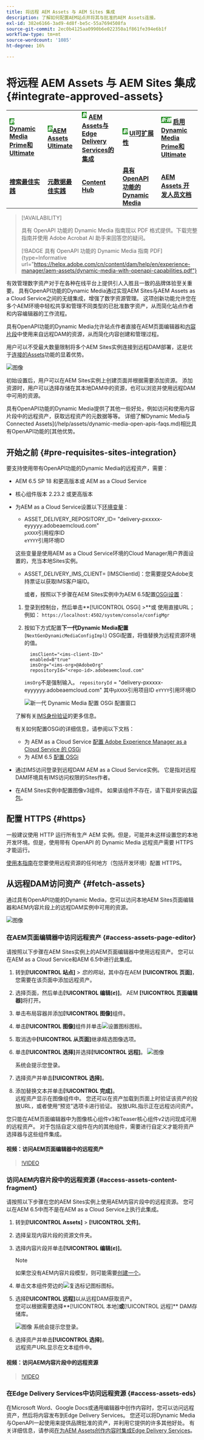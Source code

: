 ```yaml
---
title: 将远程 AEM Assets 与 AEM Sites 集成
description: 了解如何配置AEM站点并将其与批准的AEM Assets连接。
exl-id: 382e6166-3ad9-4d8f-be5c-55a7694508fa
source-git-commit: 2ec0b4125aa0990b6e022350a1f861fe394e6b1f
workflow-type: tm+mt
source-wordcount: '1085'
ht-degree: 16%

---
```


# 将远程 AEM Assets 与 AEM Sites 集成  {#integrate-approved-assets}

<table>
    <tr>
        <td>
            <sup style= "background-color:#008000; color:#FFFFFF; font-weight:bold"><i>新</i></sup> <a href="/help/assets/dynamic-media/dm-prime-ultimate.md"><b>Dynamic Media Prime和Ultimate</b></a>
        </td>
        <td>
            <sup style= "background-color:#008000; color:#FFFFFF; font-weight:bold"><i>新</i></sup><a href="/help/assets/assets-ultimate-overview.md"><b>AEM Assets Ultimate</b></a>
        </td>
        <td>
            <sup style= "background-color:#008000; color:#FFFFFF; font-weight:bold"><i>新</i></sup> <a href="/help/assets/integrate-aem-assets-edge-delivery-services.md"><b>AEM Assets与Edge Delivery Services的集成</b></a>
        </td>
        <td>
            <sup style= "background-color:#008000; color:#FFFFFF; font-weight:bold"><i>新</i></sup> <a href="/help/assets/aem-assets-view-ui-extensibility.md"><b>UI可扩展性</b></a>
        </td>
          <td>
            <sup style= "background-color:#008000; color:#FFFFFF; font-weight:bold"><i>新建</i></sup> <a href="/help/assets/dynamic-media/enable-dynamic-media-prime-and-ultimate.md"><b>启用Dynamic Media Prime和Ultimate</b></a>
        </td>
    </tr>
    <tr>
        <td>
            <a href="/help/assets/search-best-practices.md"><b>搜索最佳实践</b></a>
        </td>
        <td>
            <a href="/help/assets/metadata-best-practices.md"><b>元数据最佳实践</b></a>
        </td>
        <td>
            <a href="/help/assets/product-overview.md"><b>Content Hub</b></a>
        </td>
        <td>
            <a href="/help/assets/dynamic-media-open-apis-overview.md"><b>具有 OpenAPI 功能的 Dynamic Media</b></a>
        </td>
        <td>
            <a href="https://developer.adobe.com/experience-cloud/experience-manager-apis/"><b>AEM Assets 开发人员文档</b></a>
        </td>
    </tr>
</table>

>[!AVAILABILITY]
>
>具有 OpenAPI 功能的 Dynamic Media 指南现以 PDF 格式提供。下载完整指南并使用 Adobe Acrobat AI 助手来回答您的疑问。
>
>[!BADGE 具有 OpenAPI 功能的 Dynamic Media 指南 PDF]{type=Informative url="https://helpx.adobe.com/cn/content/dam/help/en/experience-manager/aem-assets/dynamic-media-with-openapi-capabilities.pdf"}

有效管理数字资产对于在各种在线平台上提供引人入胜且一致的品牌体验至关重要。 具有OpenAPI功能的Dynamic Media通过实现AEM Sites与AEM Assets as a Cloud Service之间的无缝集成，增强了数字资源管理。 这项创新功能允许您在多个AEM环境中轻松共享和管理不同类型的已批准数字资产，从而简化站点作者和内容编辑器的工作流程。

具有OpenAPI功能的Dynamic Media允许站点作者直接在AEM页面编辑器和[内容片段](https://experienceleague.adobe.com/docs/experience-manager-65/content/assets/content-fragments/content-fragments.html)中使用来自远程DAM的资源，从而简化内容创建和管理过程。

用户可以不受最大数量限制将多个AEM Sites实例连接到远程DAM部署，这是优于[连接的Assets](use-assets-across-connected-assets-instances.md)功能的显着优势。

![图像](/help/assets/assets/connected-assets-rdam.png)

初始设置后，用户可以在AEM Sites实例上创建页面并根据需要添加资源。 添加资源时，用户可以选择存储在其本地DAM中的资源，也可以浏览并使用远程DAM中可用的资源。

具有OpenAPI功能的Dynamic Media提供了其他一些好处，例如访问和使用内容片段中的远程资产，获取远程资产的元数据等等。 详细了解Dynamic Media与Connected Assets](/help/assets/dynamic-media-open-apis-faqs.md)相比具有OpenAPI功能的[其他优势。

## 开始之前 {#pre-requisites-sites-integration}

要支持使用带有OpenAPI功能的Dynamic Media的远程资产，需要：

* AEM 6.5 SP 18 和更高版本或 AEM as a Cloud Service

* 核心组件版本 2.23.2 或更高版本

* 为AEM as a Cloud Service设置以下[环境变量](/help/implementing/cloud-manager/environment-variables.md#add-variables)：

   * ASSET_DELIVERY_REPOSITORY_ID= &quot;delivery-pxxxxx-eyyyyy.adobeaemcloud.com&quot; <br>
     `pXXXX`引用程序ID <br>
     `eYYYY`引用环境ID

  这些变量是使用AEM as a Cloud Service环境的Cloud Manager用户界面设置的，充当本地Sites实例。

   * ASSET_DELIVERY_IMS_CLIENT= [IMSClientId]：您需要提交Adobe支持票证以获取IMS客户端ID。

     或者，按照以下步骤在AEM Sites实例中为AEM 6.5配置[OSGi设置](https://experienceleague.adobe.com/docs/experience-manager-65/content/implementing/deploying/configuring/configuring-osgi.html)：

   1. 登录到控制台，然后单击&#x200B;**[!UICONTROL OSGi] >**或
使用直接URL；例如： `https://localhost:4502/system/console/configMgr`

   1. 按如下方式配置&#x200B;**下一代Dynamic Media配置** (`NextGenDynamicMediaConfigImpl`) OSGi配置，将值替换为远程资源环境的值。

      ```text
        imsClient="<ims-client-ID>"
        enabled=B"true"
        imsOrg="<ims-org>@AdobeOrg"
        repositoryId="<repo-id>.adobeaemcloud.com"
      ```

      `imsOrg`不是强制输入。
      `repositoryId` = &quot;delivery-pxxxxx-eyyyyyy.adobeaemcloud.com&quot;
其中`pXXXX`引用项目ID
      `eYYYY`引用环境ID

      ![新一代 Dynamic Media 配置 OSGi 配置窗口](/help/assets/assets/remote-assets-osgi.png)

  了解有关[IMS身份验证](https://experienceleague.adobe.com/docs/experience-manager-65/content/security/ims-config-and-admin-console.html)的更多信息。

  有关如何配置OSGi的详细信息，请参阅以下文档：

   * 为 AEM as a Cloud Service [配置 Adobe Experience Manager as a Cloud Service 的 OSGi](https://experienceleague.adobe.com/docs/experience-manager-cloud-service/content/implementing/deploying/configuring-osgi.html)
   * 为 AEM 6.5 [配置 OSGi](https://experienceleague.adobe.com/docs/experience-manager-65/deploying/configuring/configuring-osgi.html)

* 通过IMS访问登录到远程DAM AEM as a Cloud Service实例。 它是指对远程DAM环境具有IMS访问权限的Sites作者。

* 在AEM Sites实例中配置图像v3组件。 如果该组件不存在，请下载并安装[内容包](https://github.com/adobe/aem-core-wcm-components/releases/tag/core.wcm.components.reactor-2.23.0)。

## 配置 HTTPS {#https}

一般建议使用 HTTP 运行所有生产 AEM 实例。但是，可能并未这样设置您的本地开发环境。但是，使用带有 OpenAPI 的 Dynamic Media 远程资产需要 HTTPS 才能运行。

[使用本指南](https://experienceleague.adobe.com/docs/experience-manager-learn/foundation/security/use-the-ssl-wizard.html)在您要使用远程资源的任何地方（包括开发环境）配置 HTTPS。

## 从远程DAM访问资产 {#fetch-assets}

通过具有OpenAPI功能的Dynamic Media，您可以访问本地AEM Sites页面编辑器和AEM内容片段上的远程DAM实例中可用的资源。

![图像](/help/assets/assets/open-APIs.png)

### 在AEM页面编辑器中访问远程资产 {#access-assets-page-editor}

请按照以下步骤在AEM Sites实例上的AEM页面编辑器中使用远程资产。 您可以在AEM as a Cloud Service和AEM 6.5中进行此集成。

1. 转到&#x200B;**[!UICONTROL 站点]** > _您的网站_，其中存在AEM **[!UICONTROL 页面]**，您需要在该页面中添加远程资产。
1. 选择页面，然后单击&#x200B;**[!UICONTROL 编辑(_e_)]**。 AEM **[!UICONTROL 页面编辑器]**&#x200B;将打开。
1. 单击布局容器并添加&#x200B;**[!UICONTROL 图像]**&#x200B;组件。
1. 单击&#x200B;**[!UICONTROL 图像]**&#x200B;组件并单击![设置图标](/help/assets/assets/do-not-localize/settings-icon.svg)图标。
1. 取消选中&#x200B;**[!UICONTROL 从页面]**&#x200B;继承精选图像选项。
1. 单击&#x200B;**[!UICONTROL 选择]**&#x200B;并选择&#x200B;**[!UICONTROL 远程]**。
   ![图像](/help/assets/assets/uncheck-inherit-option.jpg)

   系统会提示您登录。
1. 选择资产并单击&#x200B;**[!UICONTROL 选择]**。
1. 添加替换文本并单击&#x200B;**[!UICONTROL 完成]**。
   <br>远程资产显示在图像组件中。 您还可以在资产加载到页面上时验证该资产的投放URL，或者使用“预览”选项卡进行验证。 投放URL指示正在远程访问资产。

您只能在AEM页面编辑器中为图像核心组件v3和Teaser核心组件v2访问现成可用的远程资产。 对于包括自定义组件在内的其他组件，需要进行自定义才能将资产选择器与这些组件集成。

#### 视频：访问AEM页面编辑器中的远程资产

>[!VIDEO](https://video.tv.adobe.com/v/3427666)

### 访问AEM内容片段中的远程资源 {#access-assets-content-fragment}

请按照以下步骤在您的AEM Sites实例上使用AEM内容片段中的远程资源。 您可以在AEM 6.5中而不是在AEM as a Cloud Service上执行此集成。

1. 转到&#x200B;**[!UICONTROL Assets]** > **[!UICONTROL 文件]**。
1. 选择呈现内容片段的资源文件夹。
1. 选择内容片段并单击&#x200B;**[!UICONTROL 编辑(_e_)]**。

   >[!NOTE]
   >
   如果您没有AEM内容片段模型，则可能需要[创建一个](https://experienceleague.adobe.com/docs/experience-manager-65/content/assets/content-fragments/content-fragments-models.html?lang=en)。

1. 单击文本组件旁边的![复选标记图标](/help/assets/assets/do-not-localize/checkmark-icon.svg)图标。
1. 选择&#x200B;**[!UICONTROL 远程]**&#x200B;以从远程DAM获取资产。 <br>
您可以根据需要选择**[!UICONTROL 本地]**&#x200B;或&#x200B;**[!UICONTROL 远程]** DAM存储库。

   ![图像](/help/assets/assets/cf-pick.jpg)
系统会提示您登录。
1. 选择资产并单击&#x200B;**[!UICONTROL 选择]**。
   <br>远程资产URL显示在文本组件中。

#### 视频：访问AEM内容片段中的远程资源

>[!VIDEO](https://video.tv.adobe.com/v/3427667)

### 在Edge Delivery Services中访问远程资源 {#access-assets-eds}

在Microsoft Word、Google Docs或通用编辑器中创作内容时，您可以访问远程资产，然后将内容发布到Edge Delivery Services。 您还可以将Dynamic Media与OpenAPI一起使用来提供品牌批准的资产，并利用它提供的许多其他好处。 有关详细信息，请参阅[在为AEM Assets创作内容时集成Edge Delivery Services](/help/assets/integrate-aem-assets-edge-delivery-services.md)。
